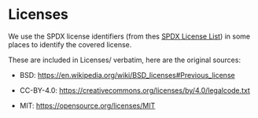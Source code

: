 # Licenses

We use the SPDX license identifiers (from thes
[SPDX License List](https://spdx.dev/licenses)) in some places to
identify the covered license.

These are included in Licenses/ verbatim, here are the original sources:

* BSD: https://en.wikipedia.org/wiki/BSD_licenses#Previous_license

* CC-BY-4.0: https://creativecommons.org/licenses/by/4.0/legalcode.txt

* MIT: https://opensource.org/licenses/MIT


